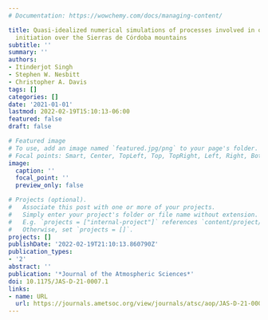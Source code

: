 ```yaml
---
# Documentation: https://wowchemy.com/docs/managing-content/

title: Quasi-idealized numerical simulations of processes involved in orogenic convection
  initiation over the Sierras de Córdoba mountains
subtitle: ''
summary: ''
authors:
- Itinderjot Singh
- Stephen W. Nesbitt
- Christopher A. Davis
tags: []
categories: []
date: '2021-01-01'
lastmod: 2022-02-19T15:10:13-06:00
featured: false
draft: false

# Featured image
# To use, add an image named `featured.jpg/png` to your page's folder.
# Focal points: Smart, Center, TopLeft, Top, TopRight, Left, Right, BottomLeft, Bottom, BottomRight.
image:
  caption: ''
  focal_point: ''
  preview_only: false

# Projects (optional).
#   Associate this post with one or more of your projects.
#   Simply enter your project's folder or file name without extension.
#   E.g. `projects = ["internal-project"]` references `content/project/deep-learning/index.md`.
#   Otherwise, set `projects = []`.
projects: []
publishDate: '2022-02-19T21:10:13.860790Z'
publication_types:
- '2'
abstract: ''
publication: '*Journal of the Atmospheric Sciences*'
doi: 10.1175/JAS-D-21-0007.1
links:
- name: URL
  url: https://journals.ametsoc.org/view/journals/atsc/aop/JAS-D-21-0007.1/JAS-D-21-0007.1.xml
---
```

